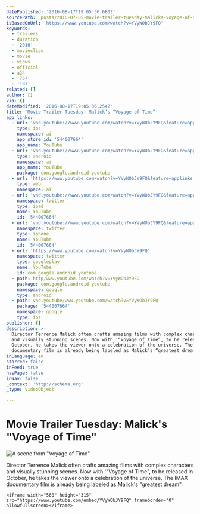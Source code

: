 ```yaml
---
datePublished: '2016-08-17T19:05:36.680Z'
sourcePath: _posts/2016-07-05-movie-trailer-tuesday-malicks-voyage-of-time.md
isBasedOnUrl: 'https://www.youtube.com/watch?v=YVyWObJY9FQ'
keywords:
  - trailers
  - duration
  - '2016'
  - movieclips
  - movie
  - views
  - official
  - a24
  - '757'
  - '187'
related: []
author: []
via: {}
dateModified: '2016-08-17T19:05:36.254Z'
title: 'Movie Trailer Tuesday: Malick’s “Voyage of Time”'
app_links:
  - url: 'vnd.youtube://www.youtube.com/watch?v=YVyWObJY9FQ&feature=applinks'
    type: ios
    namespace: ai
    app_store_id: '544007664'
    app_name: YouTube
  - url: 'vnd.youtube://www.youtube.com/watch?v=YVyWObJY9FQ&feature=applinks'
    type: android
    namespace: ai
    app_name: YouTube
    package: com.google.android.youtube
  - url: 'https://www.youtube.com/watch?v=YVyWObJY9FQ&feature=applinks'
    type: web
    namespace: ai
  - url: 'vnd.youtube://www.youtube.com/watch?v=YVyWObJY9FQ&feature=applinks'
    namespace: twitter
    type: ipad
    name: YouTube
    id: '544007664'
  - url: 'vnd.youtube://www.youtube.com/watch?v=YVyWObJY9FQ&feature=applinks'
    namespace: twitter
    type: iphone
    name: YouTube
    id: '544007664'
  - url: 'https://www.youtube.com/watch?v=YVyWObJY9FQ'
    namespace: twitter
    type: googleplay
    name: YouTube
    id: com.google.android.youtube
  - path: http/www.youtube.com/watch?v=YVyWObJY9FQ
    package: com.google.android.youtube
    namespace: google
    type: android
  - path: vnd.youtube/www.youtube.com/watch?v=YVyWObJY9FQ
    package: '544007664'
    namespace: google
    type: ios
publisher: {}
description: >-
  Director Terrence Malick often crafts amazing films with complex characters
  and visually stunning scenes. Now with '“Voyage of Time”, to be released in
  October, he takes the viewer onto a celebration of the universe. The IMAX
  documentary film is already being labeled as Malick’s “greatest dream”.
inLanguage: en
starred: false
inFeed: true
hasPage: false
inNav: false
_context: 'http://schema.org'
_type: VideoObject

---
```

# Movie Trailer Tuesday: Malick's "Voyage of Time"
![A scene from "Voyage of Time"](https://s3-us-west-2.amazonaws.com/the-grid-img/p/ee1152073e7ab1cd34f5720d5b2be1a9f1c42d70.jpg)

Director Terrence Malick often crafts amazing films with complex characters and visually stunning scenes. Now with '"Voyage of Time", to be released in October, he takes the viewer onto a celebration of the universe. The IMAX documentary film is already being labeled as Malick's "greatest dream".

    <iframe width="560" height="315" src="https://www.youtube.com/embed/YVyWObJY9FQ" frameborder="0" allowfullscreen></iframe>